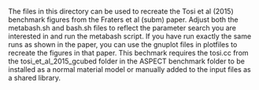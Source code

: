 The files in this directory can be used to recreate the Tosi et al (2015) benchmark figures from the Fraters et al (subm) paper. Adjust both the metabash.sh and bash.sh files to reflect the parameter search you are interested in and run the metabash script. If you have run exactly the same runs as shown in the paper, you can use the gnuplot files in plotfiles to recreate the figures in that paper. This bechmark requires the tosi.cc from the tosi_et_al_2015_gcubed folder in the ASPECT benchmark folder to be installed as a normal material model or manually added to the input files as a shared library. 
